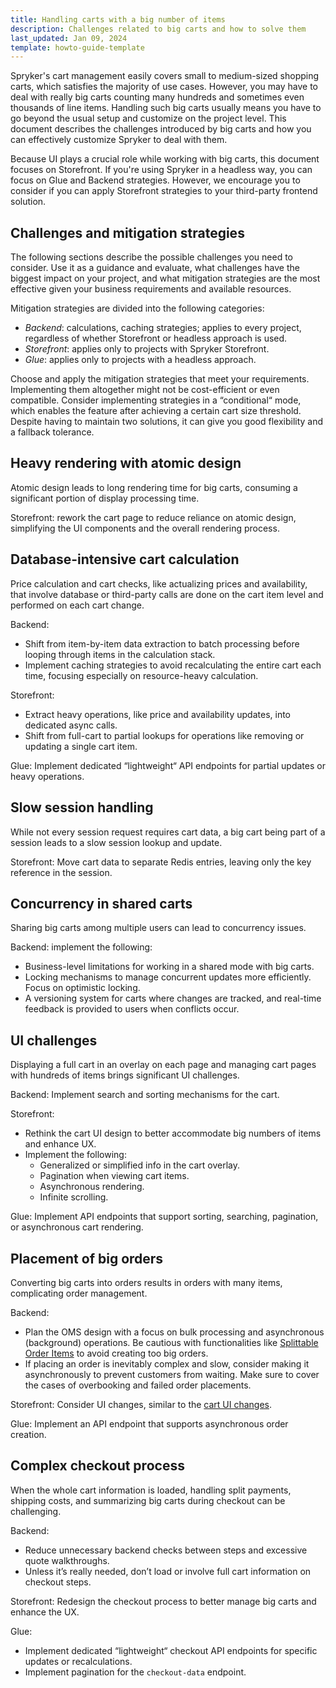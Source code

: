 ```yaml
---
title: Handling carts with a big number of items
description: Challenges related to big carts and how to solve them
last_updated: Jan 09, 2024
template: howto-guide-template
---
```


Spryker's cart management easily covers small to medium-sized shopping carts, which satisfies the majority of use cases. However, you may have to deal with really big carts counting many hundreds and sometimes even thousands of line items. Handling such big carts usually means you have to go beyond the usual setup and customize on the project level. This document describes the challenges introduced by big carts and how you can effectively customize Spryker to deal with them.

Because UI plays a crucial role while working with big carts, this document focuses on Storefront. If you're using Spryker in a headless way, you can focus on Glue and Backend strategies. However, we encourage you to consider if you can apply Storefront strategies to your third-party frontend solution.

## Challenges and mitigation strategies

The following sections describe the possible challenges you need to consider. Use it as a guidance and evaluate, what challenges have the biggest impact on your project, and what mitigation strategies are the most effective given your business requirements and available resources.

Mitigation strategies are divided into the following categories:

- *Backend*: calculations, caching strategies; applies to every project, regardless of whether Storefront or headless approach is used.
- *Storefront*: applies only to projects with Spryker Storefront.
- *Glue*: applies only to projects with a headless approach.

Choose and apply the mitigation strategies that meet your requirements. Implementing them altogether might not be cost-efficient or even compatible. Consider implementing strategies in a “conditional“ mode, which enables the feature after achieving a certain cart size threshold. Despite having to maintain two solutions, it can give you good flexibility and a fallback tolerance.

## Heavy rendering with atomic design

Atomic design leads to long rendering time for big carts, consuming a significant portion of display processing time.

Storefront: rework the cart page to reduce reliance on atomic design, simplifying the UI components and the overall rendering process.


## Database-intensive cart calculation

Price calculation and cart checks, like actualizing prices and availability, that involve database or third-party calls are done on the cart item level and performed on each cart change.

Backend:
- Shift from item-by-item data extraction to batch processing before looping through items in the calculation stack.
- Implement caching strategies to avoid recalculating the entire cart each time, focusing especially on resource-heavy calculation.

Storefront:
- Extract heavy operations, like price and availability updates, into dedicated async calls.
- Shift from full-cart to partial lookups for operations like removing or updating a single cart item.

Glue: Implement dedicated “lightweight“ API endpoints for partial updates or heavy operations.


## Slow session handling

While not every session request requires cart data, a big cart being part of a session leads to a slow session lookup and update.

Storefront: Move cart data to separate Redis entries, leaving only the key reference in the session.

## Concurrency in shared carts    

Sharing big carts among multiple users can lead to concurrency issues.

Backend: implement the following:
- Business-level limitations for working in a shared mode with big carts.
- Locking mechanisms to manage concurrent updates more efficiently. Focus on optimistic locking.
- A versioning system for carts where changes are tracked, and real-time feedback is provided to users when conflicts occur.                      

## UI challenges

Displaying a full cart in an overlay on each page and managing cart pages with hundreds of items brings significant UI challenges.

Backend: Implement search and sorting mechanisms for the cart.

Storefront:
- Rethink the cart UI design to better accommodate big numbers of items and enhance UX.
- Implement the following:
  - Generalized or simplified info in the cart overlay.
  - Pagination when viewing cart items.
  - Asynchronous rendering.
  - Infinite scrolling.

Glue: Implement API endpoints that support sorting, searching, pagination, or asynchronous cart rendering.


## Placement of big orders

Converting big carts into orders results in orders with many items, complicating order management.   

Backend:
- Plan the OMS design with a focus on bulk processing and asynchronous (background) operations. Be cautious with functionalities like [Splittable Order Items](/docs/pbc/all/order-management-system/{{page.version}}/base-shop/order-management-feature-overview/splittable-order-items-overview.html) to avoid creating too big orders.
- If placing an order is inevitably complex and slow, consider making it asynchronously to prevent customers from waiting. Make sure to cover the cases of overbooking and failed order placements.

Storefront: Consider UI changes, similar to the [cart UI changes](##ui-chanllenges).

Glue: Implement an API endpoint that supports asynchronous order creation.

## Complex checkout process

When the whole cart information is loaded, handling split payments, shipping costs, and summarizing big carts during checkout can be challenging.

Backend:
- Reduce unnecessary backend checks between steps and excessive quote walkthroughs.
- Unless it’s really needed, don’t load or involve full cart information on checkout steps.

Storefront: Redesign the checkout process to better manage big carts and enhance the UX.

Glue:
- Implement dedicated “lightweight“ checkout API endpoints for specific updates or recalculations.
- Implement pagination for the `checkout-data` endpoint.
